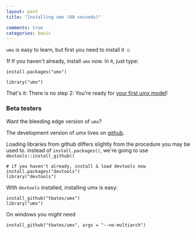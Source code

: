 ```yaml
---
layout: post
title: "Installing umx (60 seconds)"

comments: true
categories: basic
---
```


<a name="top"></a>

`umx` is easy to learn, but first you need to install it ☺

1f If you haven't already, install `umx` now. In `R`, just type:

```splus
install.packages("umx")

library("umx")

```
                                                               
That's it: There is no step 2: You're ready for [your first umx model](/basic/2000/11/30/base-First-steps.html)!


### Beta testers

Want the bleeding edge version of `umx`?

The development version of *umx* lives on [github](https://github.com/tbates/umx).

Loading libraries from github differs slightly from the procedure you may be used to. instead of `install.packages()`, we're going to use `devtools::install_github()`

```splus
# if you haven't already, install & load devtools now
install.packages("devtools")
library("devtools")
```

With `devtools` installed, installing umx is easy:

```splus
install_github("tbates/umx")
library("umx")
```

On windows you *might* need

```splus
install_github("tbates/umx", args = "--no-multiarch")
```
